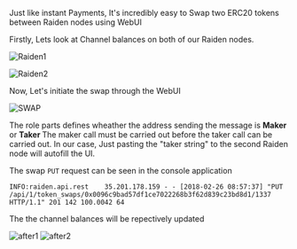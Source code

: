 
Just like instant Payments, It's incredibly easy to Swap two ERC20 tokens between Raiden nodes using WebUI 


Firstly, Lets look at Channel balances on both of our Raiden nodes.

![Raiden1](https://github.com/dopetard/Raiden-ERC20-Atomic-Swap-POC-/blob/master/before1.png)

![Raiden2](https://github.com/dopetard/Raiden-ERC20-Atomic-Swap-POC-/blob/master/before2.png)

Now, Let's initiate the swap through the WebUI

![SWAP](https://github.com/dopetard/Raiden-ERC20-Atomic-Swap-POC-/blob/master/Screen%20Shot%202018-02-26%20at%204.55.40%20PM.png)

The role parts defines wheather the address sending the message is <b> Maker </b> or <b> Taker </b> The maker call must be carried out before the taker call can be carried out. In our case, Just pasting the "taker string" to the second Raiden node will autofill the UI. 

The swap `PUT` request can be seen in the console application

`INFO:raiden.api.rest    35.201.178.159 - - [2018-02-26 08:57:37] "PUT /api/1/token_swaps/0x0096c9bad57df1ce7022268b3f62d839c23bd8d1/1337 HTTP/1.1" 201 142 100.0042
64 `

The the channel balances will be repectively updated

![after1](https://github.com/dopetard/Raiden-ERC20-Atomic-Swap-POC-/blob/master/after1.png)
![after2](https://github.com/dopetard/Raiden-ERC20-Atomic-Swap-POC-/blob/master/after2.png)
